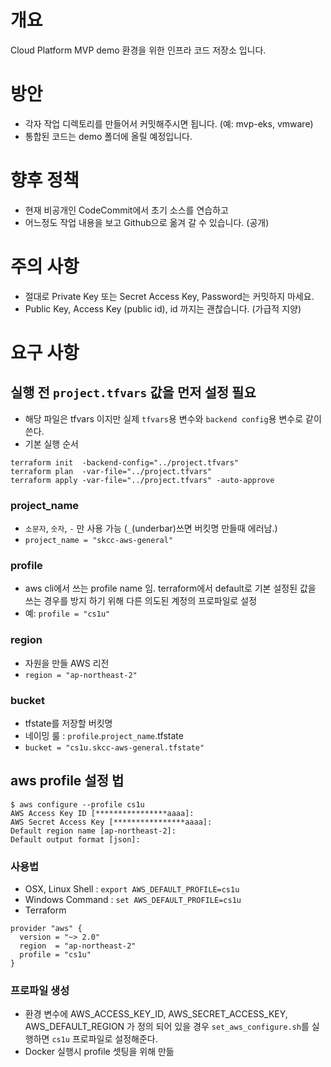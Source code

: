# 개요
Cloud Platform MVP demo 환경을 위한 인프라 코드 저장소 입니다.

# 방안
- 각자 작업 디렉토리를 만들어서 커밋해주시면 됩니다. (예: mvp-eks, vmware)
- 통합된 코드는 demo 폴더에 올릴 예정입니다.

# 향후 정책
- 현재 비공개인 CodeCommit에서 초기 소스를 연습하고
- 어느정도 작업 내용을 보고 Github으로 옮겨 갈 수 있습니다. (공개)

# 주의 사항
- 절대로 Private Key 또는 Secret Access Key, Password는 커밋하지 마세요.
- Public Key, Access Key (public id), id 까지는 괜찮습니다. (가급적 지양)

# 요구 사항

## 실행 전 `project.tfvars` 값을 먼저 설정 필요
- 해당 파일은 tfvars 이지만 실제 `tfvars`용 변수와 `backend config`용 변수로 같이 쓴다.
- 기본 실행 순서
```
terraform init  -backend-config="../project.tfvars"
terraform plan  -var-file="../project.tfvars"
terraform apply -var-file="../project.tfvars" -auto-approve
```

### project_name
- `소문자`, `숫자`, `-` 만 사용 가능 (`_`(underbar)쓰면 버킷명 만들때 에러남.)
- `project_name = "skcc-aws-general"`

### profile
- aws cli에서 쓰는 profile name 임. terraform에서 default로 기본 설정된 값을 쓰는 경우를 방지 하기 위해 다른 의도된 계정의 프로파일로 설정
- 예: `profile = "cs1u"`

### region
- 자원을 만들 AWS 리전
- `region = "ap-northeast-2"`

### bucket
- tfstate를 저장할 버킷명
- 네이밍 룰 : `profile`.`project_name`.tfstate 
- `bucket = "cs1u.skcc-aws-general.tfstate"`

## aws profile 설정 법
```
$ aws configure --profile cs1u
AWS Access Key ID [****************aaaa]:
AWS Secret Access Key [****************aaaa]:
Default region name [ap-northeast-2]:
Default output format [json]:
```
### 사용법
- OSX, Linux Shell : `export AWS_DEFAULT_PROFILE=cs1u`
- Windows Command : `set AWS_DEFAULT_PROFILE=cs1u`
- Terraform
```
provider "aws" {
  version = "~> 2.0"
  region  = "ap-northeast-2"
  profile = "cs1u"
}
```

### 프로파일 생성
- 환경 변수에 AWS_ACCESS_KEY_ID, AWS_SECRET_ACCESS_KEY, AWS_DEFAULT_REGION 가 정의 되어 있을 경우
`set_aws_configure.sh`를 실행하면 `cs1u` 프로파일로 설정해준다.
- Docker 실행시 profile 셋팅을 위해 만듦
